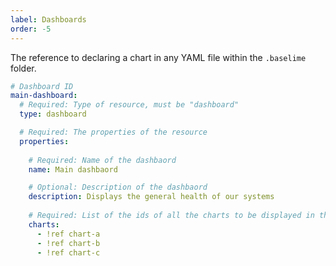 ```yaml
---
label: Dashboards
order: -5
---
```


The reference to declaring a chart in any YAML file within the `.baselime` folder.

```yaml # :icon-code: .baselime/demo.yml
# Dashboard ID
main-dashboard:
  # Required: Type of resource, must be "dashboard"
  type: dashboard

  # Required: The properties of the resource
  properties:
    
    # Required: Name of the dashbaord
    name: Main dashbaord

    # Optional: Description of the dashbaord
    description: Displays the general health of our systems
    
    # Required: List of the ids of all the charts to be displayed in this dashboard
    charts:
      - !ref chart-a
      - !ref chart-b
      - !ref chart-c
```
